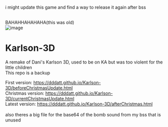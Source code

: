 i might update this game and find a way to release it again after bss


<br>BAHAHHAHAHAHA(this was old)<br>
![image](https://user-images.githubusercontent.com/115298848/213750094-fdaef4a8-0101-4106-93ad-a24724c2ed4e.png)


# Karlson-3D
A remake of Dani's Karlson 3D, used to be on KA but was too violent for the little children<br>
This repo is a backup

First version: https://dddatt.github.io/Karlson-3D/beforeChristmasUpdate.html
<br>Christmas version: https://dddatt.github.io/Karlson-3D/currentChristmasUpdate.html
<br>Latest version: https://dddatt.github.io/Karlson-3D/afterChristmas.html
<br><br>
also theres a big file for the base64 of the bomb sound from my bss that is unused
